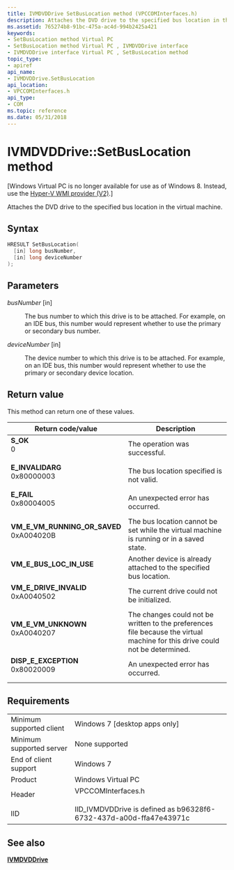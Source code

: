 ```yaml
---
title: IVMDVDDrive SetBusLocation method (VPCCOMInterfaces.h)
description: Attaches the DVD drive to the specified bus location in the virtual machine.
ms.assetid: 765274b8-91bc-475a-ac4d-994b2425a421
keywords:
- SetBusLocation method Virtual PC
- SetBusLocation method Virtual PC , IVMDVDDrive interface
- IVMDVDDrive interface Virtual PC , SetBusLocation method
topic_type:
- apiref
api_name:
- IVMDVDDrive.SetBusLocation
api_location:
- VPCCOMInterfaces.h
api_type:
- COM
ms.topic: reference
ms.date: 05/31/2018
---
```


# IVMDVDDrive::SetBusLocation method

\[Windows Virtual PC is no longer available for use as of Windows 8. Instead, use the [Hyper-V WMI provider (V2)](/windows/desktop/HyperV_v2/windows-virtualization-portal).\]

Attaches the DVD drive to the specified bus location in the virtual machine.

## Syntax


```C++
HRESULT SetBusLocation(
  [in] long busNumber,
  [in] long deviceNumber
);
```



## Parameters

<dl> <dt>

*busNumber* \[in\]
</dt> <dd>

The bus number to which this drive is to be attached. For example, on an IDE bus, this number would represent whether to use the primary or secondary bus number.

</dd> <dt>

*deviceNumber* \[in\]
</dt> <dd>

The device number to which this drive is to be attached. For example, on an IDE bus, this number would represent whether to use the primary or secondary device location.

</dd> </dl>

## Return value

This method can return one of these values.



| Return code/value                                                                                                                                                            | Description                                                                                                                             |
|------------------------------------------------------------------------------------------------------------------------------------------------------------------------------|-----------------------------------------------------------------------------------------------------------------------------------------|
| <dl> <dt>**S\_OK**</dt> <dt>0</dt> </dl>                                  | The operation was successful.<br/>                                                                                                |
| <dl> <dt>**E\_INVALIDARG**</dt> <dt>0x80000003</dt> </dl>                 | The bus location specified is not valid.<br/>                                                                                     |
| <dl> <dt>**E\_FAIL**</dt> <dt>0x80004005</dt> </dl>                       | An unexpected error has occurred.<br/>                                                                                            |
| <dl> <dt>**VM\_E\_VM\_RUNNING\_OR\_SAVED**</dt> <dt>0xA004020B</dt> </dl> | The bus location cannot be set while the virtual machine is running or in a saved state.<br/>                                     |
| <dl> <dt>**VM\_E\_BUS\_LOC\_IN\_USE**</dt> </dl>                                                                      | Another device is already attached to the specified bus location.<br/>                                                            |
| <dl> <dt>**VM\_E\_DRIVE\_INVALID**</dt> <dt>0xA0040502</dt> </dl>         | The current drive could not be initialized.<br/>                                                                                  |
| <dl> <dt>**VM\_E\_VM\_UNKNOWN**</dt> <dt>0xA0040207</dt> </dl>            | The changes could not be written to the preferences file because the virtual machine for this drive could not be determined.<br/> |
| <dl> <dt>**DISP\_E\_EXCEPTION**</dt> <dt>0x80020009</dt> </dl>            | An unexpected error has occurred.<br/>                                                                                            |



 

## Requirements



|                                     |                                                                                               |
|-------------------------------------|-----------------------------------------------------------------------------------------------|
| Minimum supported client<br/> | Windows 7 \[desktop apps only\]<br/>                                                    |
| Minimum supported server<br/> | None supported<br/>                                                                     |
| End of client support<br/>    | Windows 7<br/>                                                                          |
| Product<br/>                  | Windows Virtual PC<br/>                                                                 |
| Header<br/>                   | <dl> <dt>VPCCOMInterfaces.h</dt> </dl> |
| IID<br/>                      | IID\_IVMDVDDrive is defined as b96328f6-6732-437d-a00d-ffa47e43971c<br/>                |



## See also

<dl> <dt>

[**IVMDVDDrive**](ivmdvddrive.md)
</dt> </dl>

 

